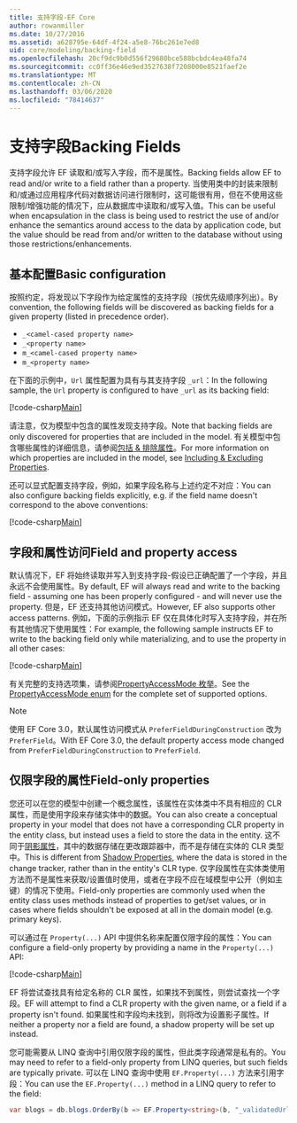 ```yaml
---
title: 支持字段-EF Core
author: rowanmiller
ms.date: 10/27/2016
ms.assetid: a628795e-64df-4f24-a5e8-76bc261e7ed8
uid: core/modeling/backing-field
ms.openlocfilehash: 20cf9dc9b0d556f29680bce588bcbdc4ea48fa74
ms.sourcegitcommit: cc0ff36e46e9ed3527638f7208000e8521faef2e
ms.translationtype: MT
ms.contentlocale: zh-CN
ms.lasthandoff: 03/06/2020
ms.locfileid: "78414637"
---
```

# <a name="backing-fields"></a><span data-ttu-id="7f820-102">支持字段</span><span class="sxs-lookup"><span data-stu-id="7f820-102">Backing Fields</span></span>

<span data-ttu-id="7f820-103">支持字段允许 EF 读取和/或写入字段，而不是属性。</span><span class="sxs-lookup"><span data-stu-id="7f820-103">Backing fields allow EF to read and/or write to a field rather than a property.</span></span> <span data-ttu-id="7f820-104">当使用类中的封装来限制和/或通过应用程序代码对数据访问进行限制时，这可能很有用，但在不使用这些限制/增强功能的情况下，应从数据库中读取和/或写入值。</span><span class="sxs-lookup"><span data-stu-id="7f820-104">This can be useful when encapsulation in the class is being used to restrict the use of and/or enhance the semantics around access to the data by application code, but the value should be read from and/or written to the database without using those restrictions/enhancements.</span></span>

## <a name="basic-configuration"></a><span data-ttu-id="7f820-105">基本配置</span><span class="sxs-lookup"><span data-stu-id="7f820-105">Basic configuration</span></span>

<span data-ttu-id="7f820-106">按照约定，将发现以下字段作为给定属性的支持字段（按优先级顺序列出）。</span><span class="sxs-lookup"><span data-stu-id="7f820-106">By convention, the following fields will be discovered as backing fields for a given property (listed in precedence order).</span></span> 

* `_<camel-cased property name>`
* `_<property name>`
* `m_<camel-cased property name>`
* `m_<property name>`

<span data-ttu-id="7f820-107">在下面的示例中，`Url` 属性配置为具有与其支持字段 `_url`：</span><span class="sxs-lookup"><span data-stu-id="7f820-107">In the following sample, the `Url` property is configured to have `_url` as its backing field:</span></span>

[!code-csharp[Main](../../../samples/core/Modeling/Conventions/BackingField.cs#Sample)]

<span data-ttu-id="7f820-108">请注意，仅为模型中包含的属性发现支持字段。</span><span class="sxs-lookup"><span data-stu-id="7f820-108">Note that backing fields are only discovered for properties that are included in the model.</span></span> <span data-ttu-id="7f820-109">有关模型中包含哪些属性的详细信息，请参阅[包括 & 排除属性](included-properties.md)。</span><span class="sxs-lookup"><span data-stu-id="7f820-109">For more information on which properties are included in the model, see [Including & Excluding Properties](included-properties.md).</span></span>

<span data-ttu-id="7f820-110">还可以显式配置支持字段，例如，如果字段名称与上述约定不对应：</span><span class="sxs-lookup"><span data-stu-id="7f820-110">You can also configure backing fields explicitly, e.g. if the field name doesn't correspond to the above conventions:</span></span>

[!code-csharp[Main](../../../samples/core/Modeling/FluentAPI/BackingField.cs?name=BackingField&highlight=5)]

## <a name="field-and-property-access"></a><span data-ttu-id="7f820-111">字段和属性访问</span><span class="sxs-lookup"><span data-stu-id="7f820-111">Field and property access</span></span>

<span data-ttu-id="7f820-112">默认情况下，EF 将始终读取并写入到支持字段-假设已正确配置了一个字段，并且永远不会使用属性。</span><span class="sxs-lookup"><span data-stu-id="7f820-112">By default, EF will always read and write to the backing field - assuming one has been properly configured - and will never use the property.</span></span> <span data-ttu-id="7f820-113">但是，EF 还支持其他访问模式。</span><span class="sxs-lookup"><span data-stu-id="7f820-113">However, EF also supports other access patterns.</span></span> <span data-ttu-id="7f820-114">例如，下面的示例指示 EF 仅在具体化时写入支持字段，并在所有其他情况下使用属性：</span><span class="sxs-lookup"><span data-stu-id="7f820-114">For example, the following sample instructs EF to write to the backing field only while materializing, and to use the property in all other cases:</span></span>

[!code-csharp[Main](../../../samples/core/Modeling/FluentAPI/BackingFieldAccessMode.cs?name=BackingFieldAccessMode&highlight=6)]

<span data-ttu-id="7f820-115">有关完整的支持选项集，请参阅[PropertyAccessMode 枚举](https://docs.microsoft.com/dotnet/api/microsoft.entityframeworkcore.propertyaccessmode)。</span><span class="sxs-lookup"><span data-stu-id="7f820-115">See the [PropertyAccessMode enum](https://docs.microsoft.com/dotnet/api/microsoft.entityframeworkcore.propertyaccessmode) for the complete set of supported options.</span></span>

> [!NOTE]
> <span data-ttu-id="7f820-116">使用 EF Core 3.0，默认属性访问模式从 `PreferFieldDuringConstruction` 改为 `PreferField`。</span><span class="sxs-lookup"><span data-stu-id="7f820-116">With EF Core 3.0, the default property access mode changed from `PreferFieldDuringConstruction` to `PreferField`.</span></span>

## <a name="field-only-properties"></a><span data-ttu-id="7f820-117">仅限字段的属性</span><span class="sxs-lookup"><span data-stu-id="7f820-117">Field-only properties</span></span>

<span data-ttu-id="7f820-118">您还可以在您的模型中创建一个概念属性，该属性在实体类中不具有相应的 CLR 属性，而是使用字段来存储实体中的数据。</span><span class="sxs-lookup"><span data-stu-id="7f820-118">You can also create a conceptual property in your model that does not have a corresponding CLR property in the entity class, but instead uses a field to store the data in the entity.</span></span> <span data-ttu-id="7f820-119">这不同于[阴影属性](shadow-properties.md)，其中的数据存储在更改跟踪器中，而不是存储在实体的 CLR 类型中。</span><span class="sxs-lookup"><span data-stu-id="7f820-119">This is different from [Shadow Properties](shadow-properties.md), where the data is stored in the change tracker, rather than in the entity's CLR type.</span></span> <span data-ttu-id="7f820-120">仅字段属性在实体类使用方法而不是属性来获取/设置值时使用，或者在字段不应在域模型中公开（例如主键）的情况下使用。</span><span class="sxs-lookup"><span data-stu-id="7f820-120">Field-only properties are commonly used when the entity class uses methods instead of properties to get/set values, or in cases where fields shouldn't be exposed at all in the domain model (e.g. primary keys).</span></span>

<span data-ttu-id="7f820-121">可以通过在 `Property(...)` API 中提供名称来配置仅限字段的属性：</span><span class="sxs-lookup"><span data-stu-id="7f820-121">You can configure a field-only property by providing a name in the `Property(...)` API:</span></span>

[!code-csharp[Main](../../../samples/core/Modeling/FluentAPI/BackingFieldNoProperty.cs#Sample)]

<span data-ttu-id="7f820-122">EF 将尝试查找具有给定名称的 CLR 属性，如果找不到属性，则尝试查找一个字段。</span><span class="sxs-lookup"><span data-stu-id="7f820-122">EF will attempt to find a CLR property with the given name, or a field if a property isn't found.</span></span> <span data-ttu-id="7f820-123">如果属性和字段均未找到，则将改为设置影子属性。</span><span class="sxs-lookup"><span data-stu-id="7f820-123">If neither a property nor a field are found, a shadow property will be set up instead.</span></span>

<span data-ttu-id="7f820-124">您可能需要从 LINQ 查询中引用仅限字段的属性，但此类字段通常是私有的。</span><span class="sxs-lookup"><span data-stu-id="7f820-124">You may need to refer to a field-only property from LINQ queries, but such fields are typically private.</span></span> <span data-ttu-id="7f820-125">可以在 LINQ 查询中使用 `EF.Property(...)` 方法来引用字段：</span><span class="sxs-lookup"><span data-stu-id="7f820-125">You can use the `EF.Property(...)` method in a LINQ query to refer to the field:</span></span>

``` csharp
var blogs = db.blogs.OrderBy(b => EF.Property<string>(b, "_validatedUrl"));
```
